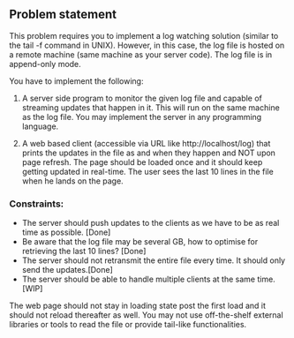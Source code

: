 ## Problem statement
This problem requires you to implement a log watching solution (similar to the tail -f command in UNIX). However, in this case, the log file is hosted on a remote machine (same machine as your server code). The log file is in append-only mode.

You have to implement the following:

1. A server side program to monitor the given log file and capable of streaming updates that happen in it. This will run on the same machine as the log file. You may implement the server in any programming language.

2. A web based client (accessible via URL like http://localhost/log) that prints the updates in the file as and when they happen and NOT upon page refresh. The page should be loaded once and it should keep getting updated in real-time. The user sees the last 10 lines in the file when he lands on the page.



### Constraints:
* The server should push updates to the clients as we have to be as real time as possible. [Done]
* Be aware that the log file may be several GB, how to optimise for retrieving the last 10 lines? [Done]
* The server should not retransmit the entire file every time. It should only send the updates.[Done]
* The server should be able to handle multiple clients at the same time.[WIP]

The web page should not stay in loading state post the first load and it should not reload thereafter as well.
You may not use off-the-shelf external libraries or tools to read the file or provide tail-like functionalities.
